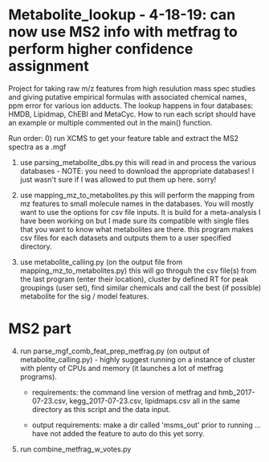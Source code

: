 # Metabolite_lookup - 4-18-19: can now use MS2 info with metfrag to perform higher confidence assignment
Project for taking raw m/z features from high resulution mass spec studies and giving putative empirical formulas with associated chemical names, ppm error for various ion adducts. The lookup happens in four databases: HMDB, Lipidmap, ChEBI and MetaCyc.
How to run each script should have an example or multiple commented out in the main() function. 

Run order:
0) run XCMS to get your feature table and extract the MS2 spectra as a .mgf
1) use parsing_metabolite_dbs.py 
	this will read in and process the various databases - NOTE: you need to download the appropriate databases! I just wasn't sure if I was allowed to put them up here. sorry!

2) use mapping_mz_to_metabolites.py
	this will perform the mapping from mz features to small molecule names in the databases. You will mostly want to use the options for csv file inputs. It is build for a meta-analysis I have been working on but I made sure its compatible with single files that you want to know what metabolites are there.
	this program makes csv files for each datasets and outputs them to a user specified directory. 
  
3) use metabolite_calling.py (on the output file from mapping_mz_to_metabolites.py)
	this will go throguh the csv file(s) from the last program (enter their location), cluster by defined RT for peak groupings (user set), find similar chemicals and call the best (if possible) metabolite for the sig / model features.

# MS2 part

4) run parse_mgf_comb_feat_prep_metfrag.py (on output of metabolite_calling.py) - highly suggest running on a instance of cluster with plenty of CPUs and memory (it launches a lot of metfrag programs). 

	* requirements: the command line version of metfrag and hmb_2017-07-23.csv, kegg_2017-07-23.csv, lipidmaps.csv all in the same directory as this script and the data input. 
	
	* output requirements: make a dir called 'msms_out' prior to running ... have not added the feature to auto do this yet sorry. 

5) run combine_metfrag_w_votes.py 



	
	
